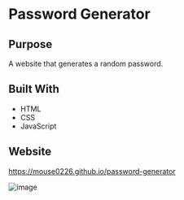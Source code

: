 # Password Generator

## Purpose
A website that generates a random password.

## Built With
* HTML
* CSS
* JavaScript

## Website
https://mouse0226.github.io/password-generator

![image](https://user-images.githubusercontent.com/93630706/148471417-28675d6f-99cd-4e51-a84e-d0990095fe61.png)
